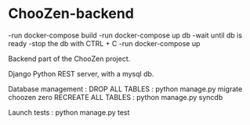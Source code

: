 # ChooZen-backend

-run docker-compose build
-run docker-compose up db
-wait until db is ready
-stop the db with CTRL + C
-run docker-compose up

Backend part of the ChooZen project.

Django Python REST server, with a mysql db.

Database management :
DROP ALL TABLES : python manage.py migrate choozen zero
RECREATE ALL TABLES : python manage.py syncdb

Launch tests :
python manage.py test